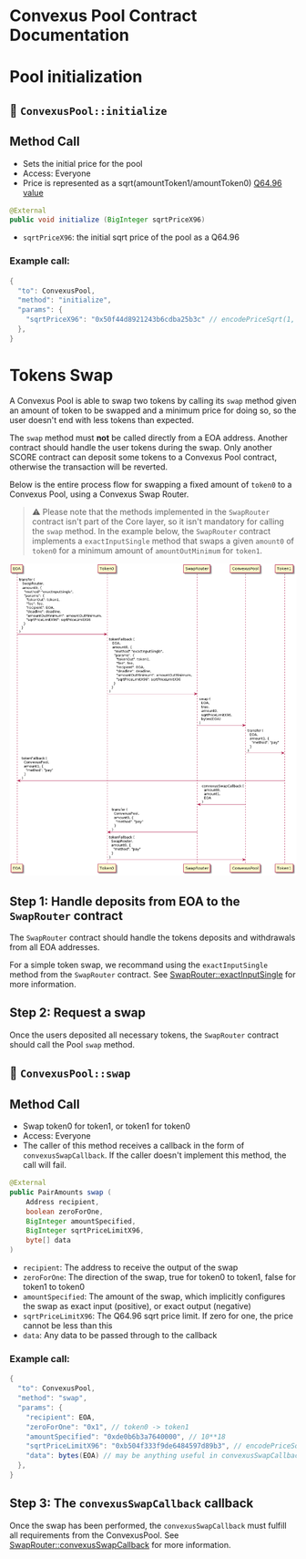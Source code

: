 # Convexus Pool Contract Documentation

# **Pool initialization**


## 📜 `ConvexusPool::initialize`


## Method Call

- Sets the initial price for the pool
- Access: Everyone
- Price is represented as a sqrt(amountToken1/amountToken0) [Q64.96 value](/Convexus-Commons/Librairies/docs/README.md#how-to-encode-a-q6496-price)

```java
@External
public void initialize (BigInteger sqrtPriceX96)
```

- `sqrtPriceX96`: the initial sqrt price of the pool as a Q64.96

### Example call:

```java
{
  "to": ConvexusPool,
  "method": "initialize",
  "params": {
    "sqrtPriceX96": "0x50f44d8921243b6cdba25b3c" // encodePriceSqrt(1, 10)
  },
}
```

# **Tokens Swap**

A Convexus Pool is able to swap two tokens by calling its `swap` method given an amount of token to be swapped and a minimum price for doing so, so the user doesn't end with less tokens than expected.

The `swap` method must **not** be called directly from a EOA address. Another contract should handle the user tokens during the swap. Only another SCORE contract can deposit some tokens to a Convexus Pool contract, otherwise the transaction will be reverted.

Below is the entire process flow for swapping a fixed amount of `token0` to a Convexus Pool, using a Convexus Swap Router.

> ⚠️ Please note that the methods implemented in the `SwapRouter` contract isn't part of the Core layer, so it isn't mandatory for calling the `swap` method. In the example below, the `SwapRouter` contract implements a `exactInputSingle` method that swaps a given `amount0` of `token0` for a minimum amount of `amountOutMinimum` for `token1`.

![uml/swap-tokens.png](uml/swap-tokens.png)

## **Step 1: Handle deposits from EOA to the `SwapRouter` contract**

The `SwapRouter` contract should handle the tokens deposits and withdrawals from all EOA addresses. 

For a simple token swap, we recommand using the `exactInputSingle` method from the `SwapRouter` contract.  See [SwapRouter::exactInputSingle](/Convexus-Periphery/Contracts/SwapRouter/docs/README.md#-swaprouterexactinputsingle) for more information.

## **Step 2: Request a swap**

Once the users deposited all necessary tokens, the `SwapRouter` contract should call the Pool `swap` method.

## 📜 `ConvexusPool::swap`

## Method Call

- Swap token0 for token1, or token1 for token0
- Access: Everyone
- The caller of this method receives a callback in the form of `convexusSwapCallback`. If the caller doesn't implement this method, the call will fail.

```java
@External
public PairAmounts swap (
    Address recipient,
    boolean zeroForOne,
    BigInteger amountSpecified,
    BigInteger sqrtPriceLimitX96,
    byte[] data
)
```

- `recipient`: The address to receive the output of the swap
- `zeroForOne`: The direction of the swap, true for token0 to token1, false for token1 to token0
- `amountSpecified`: The amount of the swap, which implicitly configures the swap as exact input (positive), or exact output (negative)
- `sqrtPriceLimitX96`: The Q64.96 sqrt price limit. If zero for one, the price cannot be less than this
- `data`: Any data to be passed through to the callback

### Example call:

```java
{
  "to": ConvexusPool,
  "method": "swap",
  "params": {
    "recipient": EOA,
    "zeroForOne": "0x1", // token0 -> token1
    "amountSpecified": "0xde0b6b3a7640000", // 10**18
    "sqrtPriceLimitX96": "0xb504f333f9de6484597d89b3", // encodePriceSqrt(1, 2)
    "data": bytes(EOA) // may be anything useful in convexusSwapCallback
  },
}
```

## **Step 3: The `convexusSwapCallback` callback**

Once the swap has been performed, the `convexusSwapCallback` must fulfill all requirements from the ConvexusPool. See [SwapRouter::convexusSwapCallback](/Convexus-Periphery/Contracts/SwapRouter/docs/README.md#-swaprouterconvexusswapcallback) for more information.
